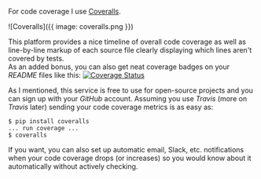 For code coverage I use [Coveralls](https://coveralls.io).

![Coveralls]({{ image: coveralls.png }})

This platform provides a nice timeline of overall code coverage as well as 
line-by-line markup of each source file clearly displaying which lines aren't covered by tests.  
As an added bonus, you can also get neat coverage badges on your *README* files like this:
[![Coverage Status](https://coveralls.io/repos/github/rycus86/demo-site/badge.svg?branch=master)](https://coveralls.io/github/rycus86/demo-site?branch=master)

As I mentioned, this service is free to use for open-source projects 
and you can sign up with your *GitHub* account.
Assuming you use *Travis* (more on *Travis* later) sending your code coverage metrics is as easy as:
```shell
$ pip install coveralls
... run coverage ...
$ coveralls
```

If you want, you can also set up automatic email, Slack, etc. 
notifications when your code coverage drops (or increases) so you would know 
about it automatically without actively checking.
